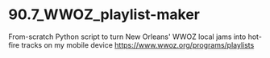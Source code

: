 # 90.7_WWOZ_playlist-maker
From-scratch Python script to turn New Orleans' WWOZ local jams into hot-fire tracks on my mobile device https://www.wwoz.org/programs/playlists
